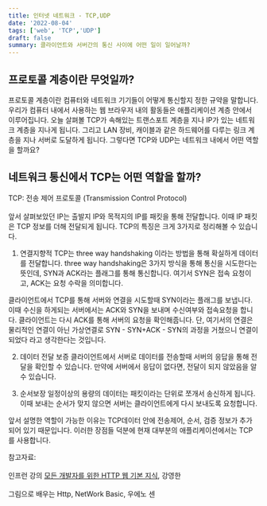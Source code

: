```yaml
---
title: 인터넷 네트워크 - TCP,UDP
date: '2022-08-04'
tags: ['web', 'TCP','UDP']
draft: false
summary: 클라이언트와 서버간의 통신 사이에 어떤 일이 일어날까?
---
```


## 프로토콜 계층이란 무엇일까? 

프로토콜 계층이란 컴퓨터와 네트워크 기기들이 어떻게 통신할지 정한 규약을 말합니다. 우리가 컴퓨터 내에서 사용하는 웹 브라우저 내의 활동들은 애플리케이션 계층 안에서 이루어집니다. 오늘 살펴볼 TCP가 속해있는 트랜스포트 계층을 지나 IP가 있는 네트워크 계층을 지나게 됩니다. 그리고 LAN 장비, 캐이블과 같은 하드웨어를 다루는 링크 계층을 지나 서버로 도달하게 됩니다. 그렇다면 TCP와 UDP는 네트워크 내에서 어떤 역할을 할까요? 

## 네트워크 통신에서 TCP는 어떤 역할을 할까?

TCP: 전송 제어 프로토콜 (Transmission Control Protocol)<br></br>
앞서 살펴보았던 IP는 출발지 IP와 목적지의 IP를 패킷을 통해 전달합니다. 이때 IP 패킷은 TCP 정보를 더해 전달되게 됩니다. TCP의 특징은 크게 3가지로 정리해볼 수 있습니다.

1. 연결지향적
TCP는 three way handshaking 이라는 방법을 통해 확실하게 데이터를 전달합니다. three way handshaking은 3가지 방식을 통해 통신을 시도한다는 뜻인데, SYN과 ACK라는 플래그를 통해 통신합니다. 여기서 SYN은 접속 요청이고, ACK는 요청 수락을 의미합니다. 

클라이언트에서 TCP를 통해 서버와 연결을 시도할때 SYN이라는 플래그를 보냅니다. 이때 수신을 하게되는 서버에서는 ACK와 SYN을 보내며 수신여부와 접속요청을 합니다. 클라이언트는 다시 ACK를 통해 서버의 요청을 확인해줍니다. 단, 여기서의 연결은 물리적인 연결이 아닌 가상연결로 SYN - SYN+ACK - SYN의 과정을 거쳤으니 연결이 되었다 라고 생각한다는 것입니다. 

2. 데이터 전달 보증
클라이언트에서 서버로 데이터를 전송할때 서버의 응답을 통해 전달을 확인할 수 있습니다. 만약에 서버에서 응답이 없다면, 전달이 되지 않았음을 알 수 있습니다.

3. 순서보장
일정이상의 용량의 데이터는 패킷이라는 단위로 쪼개서 송신하게 됩니다. 이때 보내는 순서가 맞지 않으면 서버는 클라이언트에게 다시 보내도록 요청합니다.


앞서 설명한 역할이 가능한 이유는 TCP데이터 안에 전송제어, 순서, 검증 정보가 추가되어 있기 때문입니다. 이러한 장점들 덕분에 현재 대부분의 애플리케이션에서는 TCP를 사용합니다.



참고자료:<br></br> 인프런 강의 [모든 개발자를 위한 HTTP 웹 기본 지식](https://www.inflearn.com/course/http-%EC%9B%B9-%EB%84%A4%ED%8A%B8%EC%9B%8C%ED%81%AC), 강영한<br></br>
그림으로 배우는 Http, NetWork Basic, 우에노 센

